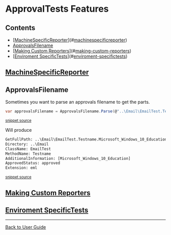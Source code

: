 <!--
GENERATED FILE - DO NOT EDIT
This file was generated by [MarkdownSnippets](https://github.com/SimonCropp/MarkdownSnippets).
Source File: /ApprovalTests/docs/mdsource/Features.source.md
To change this file edit the source file and then run MarkdownSnippets.
-->

# ApprovalTests Features

<!-- toc -->
## Contents

  * [[MachineSpecificReporter](EnvironmentSpecificTests.md#machinespecificreporter)](#[machinespecificreporter](environmentspecifictests.md#machinespecificreporter))
  * [ApprovalsFilename](#approvalsfilename)
  * [[Making Custom Reporters](Reporters.md##making-custom-reporters)](#[making-custom-reporters](reporters.md##making-custom-reporters))
  * [[Enviroment SpecificTests](EnvironmentSpecificTests.md#environmentspecifictest)](#[enviroment-specifictests](environmentspecifictests.md#environmentspecifictest))
<!-- endtoc -->



## [MachineSpecificReporter](EnvironmentSpecificTests.md#machinespecificreporter)


## ApprovalsFilename

Sometimes you want to parse an approvals filename to get the parts.

<!-- snippet: approvals_filename -->
```cs
var approvalsFilename = ApprovalsFilename.Parse(@"..\Email\EmailTest.Testname.Microsoft_Windows_10_Education.approved.eml");
```
<sup>[snippet source](/ApprovalTests.Tests/Namer/ApprovalsFilenameTest.cs#L12-L14)</sup>
<!-- endsnippet -->

Will produce

<!-- snippet: ApprovalsFilenameTest.TestMachineSpecificName.approved.txt -->
```txt
GetFullPath: ..\Email\EmailTest.Testname.Microsoft_Windows_10_Education.approved.eml
Directory: ..\Email
ClassName: EmailTest
MethodName: Testname
AdditionalInformation: [Microsoft_Windows_10_Education]
ApprovedStatus: approved
Extension: eml
```
<sup>[snippet source](/ApprovalTests.Tests/Namer/ApprovalsFilenameTest.TestMachineSpecificName.approved.txt#L1-L7)</sup>
<!-- endsnippet -->


## [Making Custom Reporters](Reporters.md##making-custom-reporters)


## [Enviroment SpecificTests](EnvironmentSpecificTests.md#environmentspecifictest)

---

[Back to User Guide](/doc/README.md#top)
